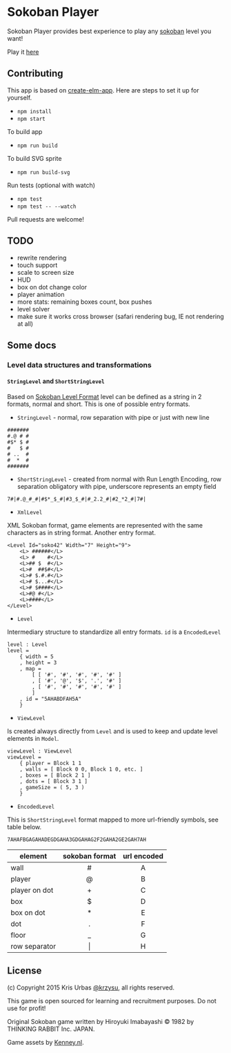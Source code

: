 # Sokoban Player

Sokoban Player provides best experience to play any [sokoban](https://en.wikipedia.org/wiki/Sokoban) level you want!

Play it [here](https://sokoban-player.netlify.com/)

## Contributing

This app is based on [create-elm-app](https://github.com/halfzebra/create-elm-app).
Here are steps to set it up for yourself.

- `npm install`
- `npm start`

To build app

- `npm run build`

To build SVG sprite

- `npm run build-svg`

Run tests (optional with watch)

- `npm test`
- `npm test -- --watch`

Pull requests are welcome!

## TODO

- rewrite rendering
- touch support
- scale to screen size
- HUD
- box on dot change color
- player animation
- more stats: remaining boxes count, box pushes
- level solver
- make sure it works cross browser (safari rendering bug, IE not rendering at all)

## Some docs

### Level data structures and transformations

#### `StringLevel` and `ShortStringLevel`

Based on [Sokoban Level Format](http://sokobano.de/wiki/index.php?title=Level_format) level can be defined as a string in 2 formats, normal and short. This is one of possible entry formats.

- `StringLevel` - normal, row separation with pipe or just with new line

```
#######
#.@ # #
#$* $ #
#   $ #
# ..  #
#  *  #
#######
```

- `ShortStringLevel` - created from normal with Run Length Encoding, row separation obligatory with pipe, underscore represents an empty field

```
7#|#.@_#_#|#$*_$_#|#3_$_#|#_2.2_#|#2_*2_#|7#|
```

- `XmlLevel`

XML Sokoban format, game elements are represented with the same characters as in string format. Another entry format.

```
<Level Id="soko42" Width="7" Height="9">
    <L> ######</L>
    <L> #    #</L>
    <L>## $  #</L>
    <L>#  ##$#</L>
    <L># $.#.#</L>
    <L># $...#</L>
    <L># $####</L>
    <L>#@ #</L>
    <L>####</L>
</Level>
```

- `Level`

Intermediary structure to standardize all entry formats. `id` is a `EncodedLevel`

```
level : Level
level =
    { width = 5
    , height = 3
    , map =
        [ [ '#', '#', '#', '#', '#' ]
        , [ '#', '@', '$', '.', '#' ]
        , [ '#', '#', '#', '#', '#' ]
        ]
    , id = "5AHABDFAH5A"
    }
```

- `ViewLevel`

Is created always directly from `Level` and is used to keep and update level elements in `Model`.

```
viewLevel : ViewLevel
viewLevel =
    { player = Block 1 1
    , walls = [ Block 0 0, Block 1 0, etc. ]
    , boxes = [ Block 2 1 ]
    , dots = [ Block 3 1 ]
    , gameSize = ( 5, 3 )
    }
```

- `EncodedLevel`

This is `ShortStringLevel` format mapped to more url-friendly symbols, see table below.

```
7AHAFBGAGAHADEGDGAHA3GDGAHAG2F2GAHA2GE2GAH7AH
```

| element | sokoban format | url encoded |
| - | :-: | :-: |
| wall | # | A |
| player | @ | B |
| player on dot | + | C |
| box | $ | D |
| box on dot | * | E |
| dot | . | F |
| floor | _ | G |
| row separator | &#124; | H |


## License

(c) Copyright 2015 Kris Urbas [@krzysu](http://twitter.com/krzysu), all rights reserved.

This game is open sourced for learning and recruitment purposes. Do not use for profit!

Original Sokoban game written by Hiroyuki Imabayashi © 1982 by THINKING RABBIT Inc. JAPAN.

Game assets by <a href="http://www.kenney.nl/">Kenney.nl</a>.
